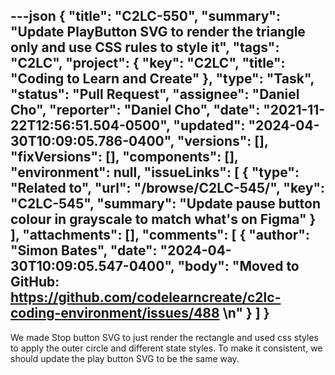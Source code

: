 ---json
{
  "title": "C2LC-550",
  "summary": "Update PlayButton SVG to render the triangle only and use CSS rules to style it",
  "tags": "C2LC",
  "project": {
    "key": "C2LC",
    "title": "Coding to Learn and Create"
  },
  "type": "Task",
  "status": "Pull Request",
  "assignee": "Daniel Cho",
  "reporter": "Daniel Cho",
  "date": "2021-11-22T12:56:51.504-0500",
  "updated": "2024-04-30T10:09:05.786-0400",
  "versions": [],
  "fixVersions": [],
  "components": [],
  "environment": null,
  "issueLinks": [
    {
      "type": "Related to",
      "url": "/browse/C2LC-545/",
      "key": "C2LC-545",
      "summary": "Update pause button colour in grayscale to match what's on Figma"
    }
  ],
  "attachments": [],
  "comments": [
    {
      "author": "Simon Bates",
      "date": "2024-04-30T10:09:05.547-0400",
      "body": "Moved to GitHub: <https://github.com/codelearncreate/c2lc-coding-environment/issues/488>&#x20;\n"
    }
  ]
}
---
We made Stop button SVG to just render the rectangle and used css styles to apply the outer circle and different state styles. To make it consistent, we should update the play button SVG to be the same way.

        